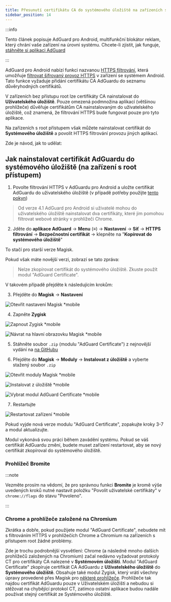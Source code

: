 ```yaml
---
title: Přesunutí certifikátu CA do systémového úložiště na zařízeních s root přístupem
sidebar_position: 14
---
```


:::info

Tento článek popisuje AdGuard pro Android, multifunkční blokátor reklam, který chrání vaše zařízení na úrovni systému. Chcete-li zjistit, jak funguje, [stáhněte si aplikaci AdGuard](https://adguard.com/download.html?auto=true)

:::

AdGuard pro Android nabízí funkci nazvanou [HTTPS filtrování](../../overview#https-filtering), která umožňuje [filtrovat šifrovaný provoz HTTPS](/general/https-filtering/what-is-https-filtering) v zařízení se systémem Android. Tato funkce vyžaduje přidání certifikátu CA AdGuardu do seznamu důvěryhodných certifikátů.

V zařízeních bez přístupu root lze certifikáty CA nainstalovat do **Uživatelského úložiště**. Pouze omezená podmnožina aplikací (většinou prohlížeče) důvěřuje certifikátům CA nainstalovaným do uživatelského úložiště, což znamená, že filtrování HTTPS bude fungovat pouze pro tyto aplikace.

Na zařízeních s root přístupem však můžete nainstalovat certifikát do **Systémového úložiště** a povolit HTTPS filtrování provozu jiných aplikací.


Zde je návod, jak to udělat:

## Jak nainstalovat certifikát AdGuardu do systémového úložiště (na zařízení s root přístupem)

1. Povolte filtrování HTTPS v AdGuardu pro Android a uložte certifikát AdGuardu do uživatelského úložiště (v případě potřeby použijte [tento pokyn](../../overview#https-filtering))

> Od verze 4.1 AdGuard pro Android si uživatelé mohou do uživatelského úložiště nainstalovat dva certifikáty, které jim pomohou filtrovat webové stránky v prohlížeči Chrome.

2. Jděte do **aplikace AdGuard** → **Menu** (≡) → **Nastavení** → **Síť** → **HTTPS filtrování** → **Bezpečnostní certifikát** → klepněte na "**Kopírovat do systémového úložiště**"

To stačí pro starší verze Magisk.

Pokud však máte novější verzi, zobrazí se tato zpráva:

> Nelze zkopírovat certifikát do systémového úložiště. Zkuste použít modul "AdGuard Certificate".

V takovém případě přejděte k následujícím krokům:

3. Přejděte do **Magisk** → **Nastavení**

![Otevřít nastavení Magisk *mobile](https://cdn.adtidy.org/content/kb/ad_blocker/android/solving_problems/https-certificate-for-rooted/magisk-module-1.png)

4. Zapněte **Zygisk**

![Zapnout Zygisk *mobile](https://cdn.adtidy.org/content/kb/ad_blocker/android/solving_problems/https-certificate-for-rooted/magisk-module-2.png)

![Návrat na hlavní obrazovku Magisk *mobile](https://cdn.adtidy.org/content/kb/ad_blocker/android/solving_problems/https-certificate-for-rooted/magisk-module-3.png)

5. Stáhněte soubor `.zip` (modulu "AdGuard Certificate") z nejnovější vydání na [na GitHubu](https://github.com/AdguardTeam/adguardcert/releases/latest/)

6. Přejděte do **Magisk** → **Moduly** → **Instalovat z úložiště** a vyberte stažený soubor `.zip`

![Otevřít moduly Magisk *mobile](https://cdn.adtidy.org/content/kb/ad_blocker/android/solving_problems/https-certificate-for-rooted/magisk-module-4.png)

![Instalovat z úložiště *mobile](https://cdn.adtidy.org/content/kb/ad_blocker/android/solving_problems/https-certificate-for-rooted/magisk-module-5.png)

![Vybrat modul AdGuard Certificate *mobile](https://cdn.adtidy.org/content/kb/ad_blocker/android/solving_problems/https-certificate-for-rooted/magisk-module-6.png)

7. Restartujte

![Restartovat zařízení *mobile](https://cdn.adtidy.org/content/kb/ad_blocker/android/solving_problems/https-certificate-for-rooted/magisk-module-7.png)

Pokud vyjde nová verze modulu "AdGuard Certificate", zopakujte kroky 3-7 a modul aktualizujte.

Modul vykonává svou práci během zavádění systému. Pokud se váš certifikát AdGuardu změní, budete muset zařízení restartovat, aby se nový certifikát zkopíroval do systémového úložiště.

### Prohlížeč Bromite

:::note

Vezměte prosím na vědomí, že pro správnou funkci **Bromite** je kromě výše uvedených kroků nutné nastavit položku "Povolit uživatelské certifikáty" v `chrome://flags` do stavu "Povoleno".

:::

### Chrome a prohlížeče založené na Chromium

Zkrátka a dobře, pokud použijete modul "AdGuard Certificate", nebudete mít s filtrováním HTTPS v prohlížečích Chrome a Chromium na zařízeních s přístupem root žádné problémy.

Zde je trochu podrobnější vysvětlení: Chrome (a následně mnoho dalších prohlížečů založených na Chromium) začal nedávno vyžadovat protokoly CT pro certifikáty CA nalezené v **Systémovém úložišti**. Modul "AdGuard Certificate" zkopíruje certifikát CA AdGuardu z **Uživatelského úložiště** do **Systémového úložiště**. Obsahuje také modul Zygisk, který vrátí všechny úpravy provedené přes Magisk pro [některé prohlížeče](https://github.com/AdguardTeam/adguardcert/blob/master/zygisk_module/jni/browsers.inc). Prohlížeče tak najdou certifikát AdGuardu pouze v Uživatelském úložišti a nebudou si stěžovat na chybějící protokol CT, zatímco ostatní aplikace budou nadále používat stejný certifikát ze Systémového úložiště.

